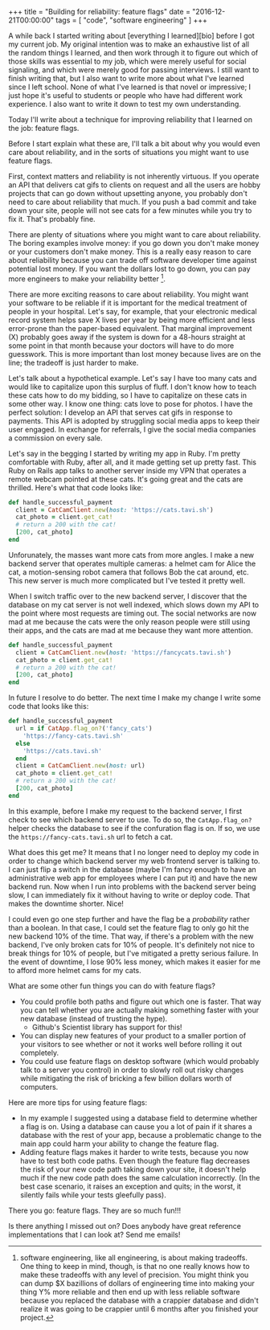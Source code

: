 +++
title = "Building for reliability: feature flags"
date = "2016-12-21T00:00:00"
tags = [ "code", "software engineering" ]
+++

A while back I started writing about [everything I learned][bio] before I got my current job. My original intention was to make an exhaustive list of all the random things I learned, and then work through it to figure out which of those skills was essential to my job, which were merely useful for social signaling, and which were merely good for passing interviews. I still want to finish writing that, but I also want to write more about what I've learned since I left school. None of what I've learned is that novel or impressive; I just hope it's useful to students or people who have had different work experience. I also want to write it down to test my own understanding.

Today I'll write about a technique for improving reliability that I learned on the job: feature flags.

Before I start explain what these are, I'll talk a bit about why you would even care about reliability, and in the sorts of situations you might want to use feature flags.

First, context matters and reliability is not inherently virtuous. If you operate an API that delivers cat gifs to clients on request and all the users are hobby projects that can go down without upsetting anyone, you probably don't need to care about reliability that much. If you push a bad commit and take down your site, people will not see cats for a few minutes while you try to fix it. That's probably fine.

There are plenty of situations where you might want to care about reliability. The boring examples involve money: if you go down you don't make money or your customers don't make money. This is a really easy reason to care about reliability because you can trade off software developer time against potential lost money. If you want the dollars lost to go down, you can pay more engineers to make your reliability better [^tradeoffs]. 

[^tradeoffs]: software engineering, like all engineering, is about making tradeoffs. One thing to keep in mind, though, is that no one really knows how to make these tradeoffs with any level of precision. You might think you can dump $X bazillions of dollars of engineering time into making your thing Y% more reliable and then end up with less reliable software because you replaced the database with a crappier database and didn't realize it was going to be crappier until 6 months after you finished your project.

There are more exciting reasons to care about reliability. You might want your software to be reliable if it is important for the medical treatment of people in your hospital. Let's say, for example, that your electronic medical record system helps save X lives per year by being more efficient and less error-prone than the paper-based equivalent. That marginal improvement (X) probably goes away if the system is down for a 48-hours straight at some point in that month because your doctors will have to do more guesswork. This is more important than lost money because lives are on the line; the tradeoff is just harder to make.

Let's talk about a hypothetical example. Let's say I have too many cats and would like to capitalize upon this surplus of fluff. I don't know how to teach these cats how to do my bidding, so I have to capitalize on these cats in some other way. I know one thing: cats love to pose for photos. I have the perfect solution: I develop an API that serves cat gifs in response to payments. This API is adopted by struggling social media apps to keep their user engaged. In exchange for referrals, I give the social media companies a commission on every sale.

Let's say in the begging I started by writing my app in Ruby. I'm pretty comfortable with Ruby, after all, and it made getting set up pretty fast. This Ruby on Rails app talks to another server inside my VPN that operates a remote webcam pointed at these cats. It's going great and the cats are thrilled. Here's what that code looks like:

```ruby
def handle_successful_payment
  client = CatCamClient.new(host: 'https://cats.tavi.sh')
  cat_photo = client.get_cat!
  # return a 200 with the cat!
  [200, cat_photo]
end
```

Unforunately, the masses want more cats from more angles. I make a new backend server that operates multiple cameras: a helmet cam for Alice the cat, a motion-sensing robot camera that follows Bob the cat around, etc. This new server is much more complicated but I've tested it pretty well.

When I switch traffic over to the new backend server, I discover that the database on my cat server is not well indexed, which slows down my API to the point where most requests are timing out. The social networks are now mad at me because the cats were the only reason people were still using their apps, and the cats are mad at me because they want more attention.

```ruby
def handle_successful_payment
  client = CatCamClient.new(host: 'https://fancycats.tavi.sh')
  cat_photo = client.get_cat!
  # return a 200 with the cat!
  [200, cat_photo]
end
```

In future I resolve to do better. The next time I make my change I write some code that looks like this:

```ruby
def handle_successful_payment
  url = if CatApp.flag_on?('fancy_cats')
    'https://fancy-cats.tavi.sh'
  else
    'https://cats.tavi.sh'
  end
  client = CatCamClient.new(host: url)
  cat_photo = client.get_cat!
  # return a 200 with the cat!
  [200, cat_photo]
end
```

In this example, before I make my request to the backend server, I first check to see which backend server to use. To do so, the `CatApp.flag_on?` helper checks the database to see if the confuration flag is on. If so, we use the `https://fancy-cats.tavi.sh` url to fetch a cat.

What does this get me? It means that I no longer need to deploy my code in order to change which backend server my web frontend server is talking to. I can just flip a switch in the database (maybe I'm fancy enough to have an administrative web app for employees where I can put it) and have the new backend run. Now when I run into problems with the backend server being slow, I can immediately fix it without having to write or deploy code. That makes the downtime shorter. Nice!

I could even go one step further and have the flag be a _probability_ rather than a boolean. In that case, I could set the feature flag to only go hit the new backend 10% of the time. That way, if there's a problem with the new backend, I've only broken cats for 10% of people. It's definitely not nice to break things for 10% of people, but I've mitigated a pretty serious failure. In the event of downtime, I lose 90% less money, which makes it easier for me to afford more helmet cams for my cats.

What are some other fun things you can do with feature flags?

* You could profile both paths and figure out which one is faster. That way you can tell whether you are actually making something faster with your new database (instead of trusting the hype). 
  * Github's Scientist library has support for this!
* You can display new features of your product to a smaller portion of your visitors to see whether or not it works well before rolling it out completely.
* You could use feature flags on desktop software (which would probably talk to a server you control) in order to slowly roll out risky changes while mitigating the risk of bricking a few billion dollars worth of computers.

Here are more tips for using feature flags:

* In my example I suggested using a database field to determine whether a flag is on. Using a database can cause you a lot of pain if it shares a database with the rest of your app, because a problematic change to the main app could harm your ability to change the feature flag.
* Adding feature flags makes it harder to write tests, because you now have to test both code paths. Even though the feature flag decreases the risk of your new code path taking down your site, it doesn't help much if the new code path does the same calculation incorrectly. (In the best case scenario, it raises an exception and quits; in the worst, it silently fails while your tests gleefully pass).

There you go: feature flags. They are so much fun!!!

Is there anything I missed out on? Does anybody have great reference implementations that I can look at? Send me emails!

